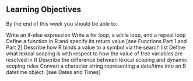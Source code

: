 ## Learning Objectives


By the end of this week you should be able to:

Write an if-else expression
Write a for loop, a while loop, and a repeat loop
Define a function in R and specify its return value [see Functions Part 1 and Part 2]
Describe how R binds a value to a symbol via the search list
Define what lexical scoping is with respect to how the value of free variables are resolved in R
Describe the difference between lexical scoping and dynamic scoping rules
Convert a character string representing a date/time into an R datetime object. [see Dates and Times]